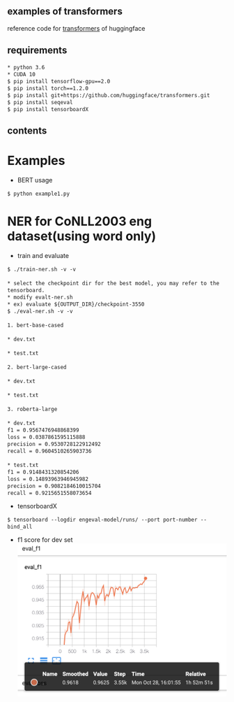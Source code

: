 ## examples of transformers

reference code for [transformers](https://github.com/huggingface/transformers) of huggingface

## requirements

```
* python 3.6
* CUDA 10
$ pip install tensorflow-gpu==2.0
$ pip install torch==1.2.0
$ pip install git+https://github.com/huggingface/transformers.git
$ pip install seqeval
$ pip install tensorboardX
```

## contents

# Examples

- BERT usage
```
$ python example1.py
```

# NER for CoNLL2003 eng dataset(using word only)

- train and evaluate
```
$ ./train-ner.sh -v -v

* select the checkpoint dir for the best model, you may refer to the tensorboard.
* modify evalt-ner.sh
* ex) evaluate ${OUTPUT_DIR}/checkpoint-3550
$ ./eval-ner.sh -v -v

1. bert-base-cased

* dev.txt

* test.txt

2. bert-large-cased

* dev.txt

* test.txt

3. roberta-large

* dev.txt
f1 = 0.9567476948868399
loss = 0.0387861595115888
precision = 0.9530728122912492
recall = 0.9604510265903736

* test.txt
f1 = 0.9148431320854206
loss = 0.14893963946945982
precision = 0.9082184610015704
recall = 0.9215651558073654

```

- tensorboardX
```
$ tensorboard --logdir engeval-model/runs/ --port port-number --bind_all
```

- f1 score for dev set
![](/data/eval_f1.png)
